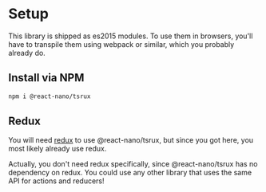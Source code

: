 # Setup

This library is shipped as es2015 modules. To use them in browsers, you'll have to transpile them using webpack or similar, which you probably already do.

## Install via NPM

```bash
npm i @react-nano/tsrux
```

## Redux

You will need [redux](https://redux.js.org) to use @react-nano/tsrux, but since you got here, you most likely already use redux.

Actually, you don't need redux specifically, since @react-nano/tsrux has no dependency on redux. You could use any other library that uses the same API for actions and reducers!
